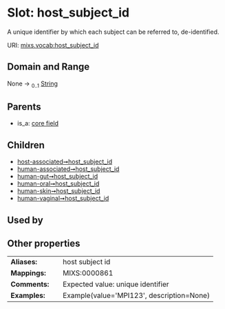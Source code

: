 
# Slot: host_subject_id


A unique identifier by which each subject can be referred to, de-identified.

URI: [mixs.vocab:host_subject_id](https://w3id.org/mixs/vocab/host_subject_id)


## Domain and Range

None &#8594;  <sub>0..1</sub> [String](types/String.md)

## Parents

 *  is_a: [core field](core_field.md)

## Children

 *  [host-associated➞host_subject_id](host_associated_host_subject_id.md)
 *  [human-associated➞host_subject_id](human_associated_host_subject_id.md)
 *  [human-gut➞host_subject_id](human_gut_host_subject_id.md)
 *  [human-oral➞host_subject_id](human_oral_host_subject_id.md)
 *  [human-skin➞host_subject_id](human_skin_host_subject_id.md)
 *  [human-vaginal➞host_subject_id](human_vaginal_host_subject_id.md)

## Used by


## Other properties

|  |  |  |
| --- | --- | --- |
| **Aliases:** | | host subject id |
| **Mappings:** | | MIXS:0000861 |
| **Comments:** | | Expected value: unique identifier |
| **Examples:** | | Example(value='MPI123', description=None) |

